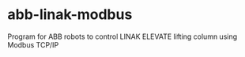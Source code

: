# abb-linak-modbus
Program for ABB robots to control LINAK ELEVATE lifting column using Modbus TCP/IP

